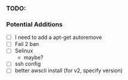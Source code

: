 ### TODO:

### Potential Additions
- [ ] I need to add a apt-get autoremove
- [ ] Fail 2 ban
- [ ] Selinux
  - maybe?
- [ ] ssh config
- [ ] better awscli install (for v2, specify version)